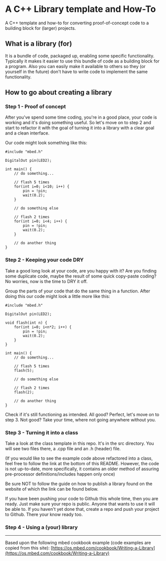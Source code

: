 # A C++ Library template and How-To
A C++ template and how-to for converting proof-of-concept code to a building block for (larger) projects.

## What is a library (for)
It is a bundle of code, packaged up, enabling some specific functionality.
Typically it makes it easier to use this bundle of code as a building block for a program. Also you can easily make it available to others so they (or yourself in the future) don't have to write code to implement the same functionality.

## How to go about creating a library

### Step 1 - Proof of concept
After you've spend some time coding, you're in a good place, your code is working and it's doing something useful.
So let's move on to step 2 and start to refactor it with the goal of turning it into a library with a clear goal and a clean interface.

Our code might look something like this:
```
#include "mbed.h"
 
DigitalOut pin(LED2);
 
int main() {
    // do something...
 
    // flash 5 times
    for(int i=0; i<10; i++) {
        pin = !pin;
        wait(0.2);
    }
 
    // do something else
 
    // flash 2 times
    for(int i=0; i<4; i++) {
        pin = !pin;
        wait(0.2);
    }
 
    // do another thing
}
```

### Step 2 - Keeping your code DRY
Take a good long look at your code, are you happy with it? Are you finding some duplicate code, maybe the result of some quick copy-paste coding? No worries, now is the time to DRY it off.

Group the parts of your code that do the same thing in a function.
After doing this our code might look a little more like this:
```
#include "mbed.h"
 
DigitalOut pin(LED2);
 
void flash(int n) {
    for(int i=0; i<n*2; i++) {
        pin = !pin;
        wait(0.2);
    }
}
 
int main() {
    // do something...
 
    // flash 5 times
    flash(5);
 
    // do something else
 
    // flash 2 times
    flash(2);
 
    // do another thing
}
```

Check if it's still functioning as intended. All good? Perfect, let's move on to step 3. Not good? Take your time, where not going anywhere without you.


### Step 3 - Turning it into a class
Take a look at the class template in this repo. It's in the src directory. You will see two files there, a .cpp file and an .h (header) file.

(If you would like to see the example code above refactored into a class, feel free to follow the link at the bottom of this README. However, the code is not up-to-date, more specifically, it contains an older method of assuring pre-processor definitions/includes happen only once)

Be sure NOT to follow the guide on how to publish a library found on the website of which the link can be found below.

If you have been pushing your code to Github this whole time, then you are ready. Just make sure your repo is public. Anyone that wants to use it will be able to.
If you haven't yet done that, create a repo and push your project to Github. There your know ready too.

### Step 4 - Using a (your) library




---
Based upon the following mbed cookbook example (code examples are copied from this site):
[https://os.mbed.com/cookbook/Writing-a-Library](https://os.mbed.com/cookbook/Writing-a-Library)